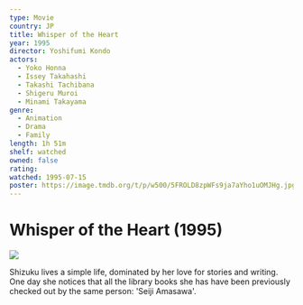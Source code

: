 ```yaml
---
type: Movie
country: JP
title: Whisper of the Heart
year: 1995
director: Yoshifumi Kondo
actors:
  - Yoko Honna
  - Issey Takahashi
  - Takashi Tachibana
  - Shigeru Muroi
  - Minami Takayama
genre:
  - Animation
  - Drama
  - Family
length: 1h 51m
shelf: watched
owned: false
rating:
watched: 1995-07-15
poster: https://image.tmdb.org/t/p/w500/5FROLD8zpWFs9ja7aYho1uOMJHg.jpg
---
```


# Whisper of the Heart (1995)

![](https://image.tmdb.org/t/p/w500/5FROLD8zpWFs9ja7aYho1uOMJHg.jpg)

Shizuku lives a simple life, dominated by her love for stories and writing. One day she notices that all the library books she has have been previously checked out by the same person: 'Seiji Amasawa'.